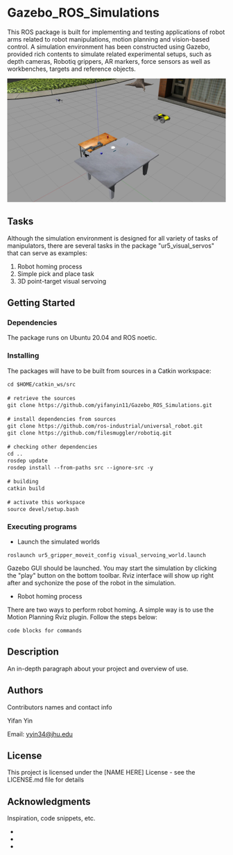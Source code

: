 # Gazebo_ROS_Simulations
This ROS package is built for implementing and testing applications of robot arms related to robot manipulations, motion planning and vision-based control. A simulation environment has been constructed using Gazebo, provided rich contents to simulate related experimental setups, such as depth cameras, Robotiq grippers, AR markers, force sensors as well as workbenches, targets and reference objects.

![alt text](https://github.com/yifanyin11/Gazebo_ROS_Simulations/blob/main/repo_data/example.jpg?raw=true)

## Tasks
Although the simulation environment is designed for all variety of tasks of manipulators, there are several tasks in the package "ur5_visual_servos" that can serve as examples:

1. Robot homing process
2. Simple pick and place task
3. 3D point-target visual servoing

## Getting Started

### Dependencies

The package runs on Ubuntu 20.04 and ROS noetic.

### Installing

The packages will have to be built from sources in a Catkin workspace:
```
cd $HOME/catkin_ws/src

# retrieve the sources
git clone https://github.com/yifanyin11/Gazebo_ROS_Simulations.git

# install dependencies from sources
git clone https://github.com/ros-industrial/universal_robot.git
git clone https://github.com/filesmuggler/robotiq.git

# checking other dependencies
cd ..
rosdep update
rosdep install --from-paths src --ignore-src -y

# building
catkin build

# activate this workspace
source devel/setup.bash
```

### Executing programs

* Launch the simulated worlds
```
roslaunch ur5_gripper_moveit_config visual_servoing_world.launch
```
Gazebo GUI should be launched. You may start the simulation by clicking the "play" button on the bottom toolbar. Rviz interface will show up right after and sychonize the pose of the robot in the simulation.

* Robot homing process

There are two ways to perform robot homing. A simple way is to use the Motion Planning Rviz plugin. Follow the steps below:


```
code blocks for commands
```

## Description

An in-depth paragraph about your project and overview of use.


## Authors

Contributors names and contact info

Yifan Yin

Email: [yyin34@jhu.edu](yyin34@jhu.edu)

## License

This project is licensed under the [NAME HERE] License - see the LICENSE.md file for details

## Acknowledgments

Inspiration, code snippets, etc.
* []()
* []()
* []()
